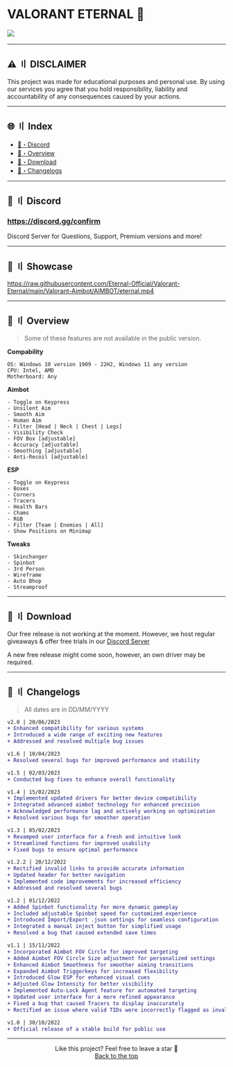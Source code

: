 # VALORANT ETERNAL 🌌

<div align="left">
<a href="https://github.com/Lynzed"><img src="https://img.shields.io/github/stars/Eternal-Official/Valorant-Eternal?color=00dd00&style=for-the-badge"></a>
<a href="https://discord.gg/confirm"><img src="https://user-images.githubusercontent.com/89605624/210242064-bb10e448-f53b-40b9-b413-aae180460595.png" width="5" height="1"/></a>
</div>

---

## <a id="disclaimer"></a>⚠️ 〢 DISCLAIMER

This project was made for educational purposes and personal use. By using our services you agree that you hold responsibility, liability and accountability of any consequences caused by your actions.

---

## 🌐 〢 Index
- [👾・Discord](#discord)
- [🌌・Overview](#overview)
- [📁・Download](#download)
- [🌟・Changelogs](#changelogs)

---

## <a id="discord"></a>👾 〢 Discord

### https://discord.gg/confirm
Discord Server for Questions, Support, Premium versions and more!

---

## <a id="showcase"></a>📌 〢 Showcase

https://raw.githubusercontent.com/Eternal-Official/Valorant-Eternal/main/Valorant-Aimbot/AIMBOT/eternal.mp4

---

## <a id="overview"></a>🌌 〢 Overview
> Some of these features are not available in the public version.

**Compability**
```sh-session
OS: Windows 10 version 1909 - 22H2, Windows 11 any version
CPU: Intel, AMD
Motherboard: Any
```
**Aimbot**
```sh-session
- Toggle on Keypress
- Unsilent Aim
- Smooth Aim
- Human Aim
- Filter [Head | Neck | Chest | Legs]
- Visibility Check
- FOV Box [adjustable]
- Accuracy [adjustable]
- Smoothing [adjustable]
- Anti-Recoil [adjustable]
```
**ESP**
```sh-session
- Toggle on Keypress
- Boxes
- Corners
- Tracers
- Health Bars
- Chams
- RGB
- Filter [Team | Enemies | All]
- Show Positions on Minimap
```
**Tweaks**
```sh-session
- Skinchanger
- Spinbot
- 3rd Person
- Wireframe
- Auto Bhop
- Streamproof
```

---

## <a id="download"></a>📁 〢 Download

Our free release is not working at the moment. However, we host regular giveaways & offer free trials in our [Discord Server](https://discord.gg/confirm)

A new free release might come soon, however, an own driver may be required.

---

## <a id="changelogs"></a>🌟 〢 Changelogs

> All dates are in DD/MM/YYYY

```diff
v2.0 | 20/06/2023
+ Enhanced compatibility for various systems
+ Introduced a wide range of exciting new features
+ Addressed and resolved multiple bug issues

v1.6 | 10/04/2023
+ Resolved several bugs for improved performance and stability

v1.5 | 02/03/2023
+ Conducted bug fixes to enhance overall functionality

v1.4 | 15/02/2023
+ Implemented updated drivers for better device compatibility
+ Integrated advanced aimbot technology for enhanced precision
+ Acknowledged performance lag and actively working on optimization
+ Resolved various bugs for smoother operation

v1.3 | 05/02/2023
+ Revamped user interface for a fresh and intuitive look
+ Streamlined functions for improved usability
+ Fixed bugs to ensure optimal performance

v1.2.2 | 20/12/2022
+ Rectified invalid links to provide accurate information
+ Updated header for better navigation
+ Implemented code improvements for increased efficiency
+ Addressed and resolved several bugs

v1.2 | 01/12/2022
+ Added Spinbot functionality for more dynamic gameplay
+ Included adjustable Spinbot speed for customized experience
+ Introduced Import/Export .json settings for seamless configuration
+ Integrated a manual inject button for simplified usage
+ Resolved a bug that caused extended save times

v1.1 | 15/11/2022
+ Incorporated Aimbot FOV Circle for improved targeting
+ Added Aimbot FOV Circle Size adjustment for personalized settings
+ Enhanced Aimbot Smoothness for smoother aiming transitions
+ Expanded Aimbot Triggerkeys for increased flexibility
+ Introduced Glow ESP for enhanced visual cues
+ Adjusted Glow Intensity for better visibility
+ Implemented Auto-Lock Agent feature for automated targeting
+ Updated user interface for a more refined appearance
+ Fixed a bug that caused Tracers to display inaccurately
+ Rectified an issue where valid TIDs were incorrectly flagged as invalid

v1.0 | 30/10/2022
+ Official release of a stable build for public use
```

---

<p align="center">
Like this project? Feel free to leave a star 🌟<br>
<a href="#head">
Back to the top
</a>
</p>

